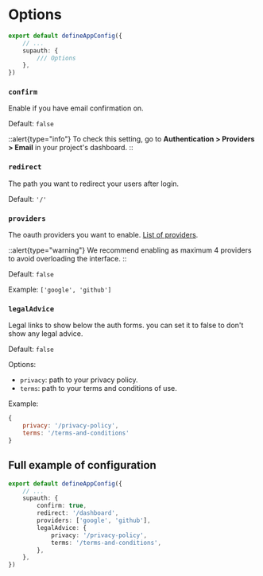 # Options

```ts [app.config.ts]
export default defineAppConfig({
    // ...
	supauth: {
        /// Options
	},
})
```

### `confirm`

Enable if you have email confirmation on.

Default: `false`

::alert{type="info"}
To check this setting, go to **Authentication > Providers > Email** in your project's dashboard.
::

### `redirect`

The path you want to redirect your users after login.

Default: `'/'`

### `providers`

The oauth providers you want to enable. [List of providers](https://supabase.com/docs/guides/auth/social-login#set-up-a-social-provider-with-supabase-auth).

::alert{type="warning"}
We recommend enabling as maximum 4 providers to avoid overloading the interface.
::

Default: `false`

Example: `['google', 'github']`

### `legalAdvice`

Legal links to show below the auth forms. you can set it to false to don't show any legal advice.

Default: `false`

Options:

- `privacy`: path to your privacy policy.
- `terms`: path to your terms and conditions of use.

Example:

```javascript
{
    privacy: '/privacy-policy',
    terms: '/terms-and-conditions'
}
```

## Full example of configuration

```ts [app.config.ts]
export default defineAppConfig({
    // ...
    supauth: {
        confirm: true,
        redirect: '/dashboard',
        providers: ['google', 'github'],
        legalAdvice: {
            privacy: '/privacy-policy',
            terms: '/terms-and-conditions',
        },
    },
})
```
